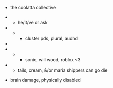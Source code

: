 - the coolatta collective
- -  he/it/ve or ask
- - - cluster pds, plural, audhd


-


- - - sonic, will wood, roblox <3
- - tails, cream, &/or maria shippers can go die
- brain damage, physically disabled

<!---
meow meow meow meow
--->
